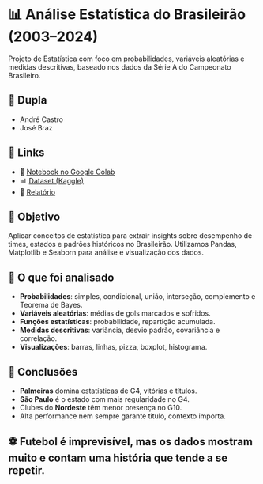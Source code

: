 # 📊 Análise Estatística do Brasileirão (2003–2024)

Projeto de Estatística com foco em probabilidades, variáveis aleatórias e medidas descritivas, baseado nos dados da Série A do Campeonato Brasileiro.

## 👥 Dupla
- André Castro  
- José Braz

## 🔗 Links
- 📓 [Notebook no Google Colab](https://colab.research.google.com/drive/1i8VQ3syWrVxv8eboCLrY5X-jZju2SjeH?usp=sharing)  
- 📊 [Dataset (Kaggle)](https://www.kaggle.com/datasets/lucasyukioimafuko/brasileirao-serie-a-2006-2022)
- 📄 [Relatório](https://docs.google.com/document/d/1BW6lAH6JdMhudckz5af3-oL5tEsAsQCvAShDYnxuy3M/edit?usp=sharing)

## 🎯 Objetivo
Aplicar conceitos de estatística para extrair insights sobre desempenho de times, estados e padrões históricos no Brasileirão. Utilizamos Pandas, Matplotlib e Seaborn para análise e visualização dos dados.

## 📌 O que foi analisado
- **Probabilidades**: simples, condicional, união, interseção, complemento e Teorema de Bayes.
- **Variáveis aleatórias**: médias de gols marcados e sofridos.
- **Funções estatísticas**: probabilidade, repartição acumulada.
- **Medidas descritivas**: variância, desvio padrão, covariância e correlação.
- **Visualizações**: barras, linhas, pizza, boxplot, histograma.

## 🧠 Conclusões
- **Palmeiras** domina estatísticas de G4, vitórias e títulos.
- **São Paulo** é o estado com mais regularidade no G4.
- Clubes do **Nordeste** têm menor presença no G10.
- Alta performance nem sempre garante título, contexto importa.

## ⚽ Futebol é imprevisível, mas os dados mostram muito e contam uma história que tende a se repetir.
